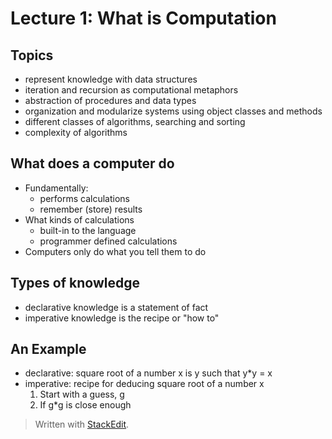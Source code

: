 # Lecture 1: What is Computation

## Topics
- represent knowledge with data structures
- iteration and recursion as computational metaphors
- abstraction of procedures and data types
- organization and modularize systems using object classes and methods
- different classes of algorithms, searching and sorting
- complexity of algorithms

## What does a computer do
- Fundamentally:
	- performs calculations
	- remember (store) results
- What kinds of calculations
	- built-in to the language
	- programmer defined calculations
- Computers only do what you tell them to do

## Types of knowledge
- declarative knowledge is a statement of fact
- imperative knowledge is the recipe or "how to"

## An Example
- declarative: square root of a number x is y such that y*y = x
- imperative: recipe for deducing square root of a number x
	1. Start with a guess, g
	2. If g*g is close enough 

> Written with [StackEdit](https://stackedit.io/).
<!--stackedit_data:
eyJoaXN0b3J5IjpbMTU3ODYzNDA3OSw0Njk1NjUyMCwtMzE3Nz
I4Njg0LDczMDk5ODExNl19
-->